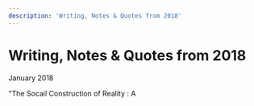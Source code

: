 ```yaml
---
description: 'Writing, Notes & Quotes from 2018'
---
```


# Writing, Notes & Quotes from 2018

January 2018

"The Socail Construction of Reality : A 

